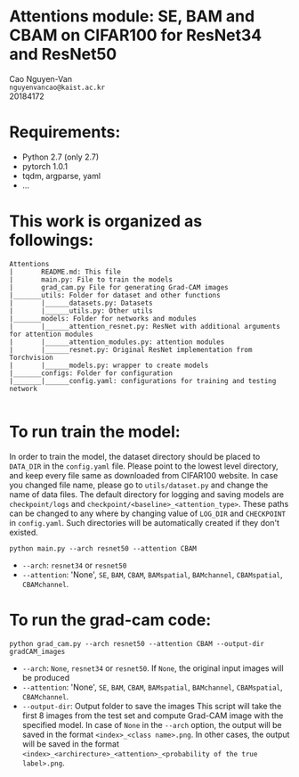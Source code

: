 # Attentions module: SE, BAM and CBAM on CIFAR100 for ResNet34 and ResNet50
Cao Nguyen-Van\
`nguyenvancao@kaist.ac.kr`\
20184172

# Requirements:
* Python 2.7 (only 2.7)
* pytorch 1.0.1
* tqdm, argparse, yaml
* ...
# This work is organized as followings:
```
Attentions
|       README.md: This file
|       main.py: File to train the models
|       grad_cam.py File for generating Grad-CAM images 
|_______utils: Folder for dataset and other functions 
|       |______datasets.py: Datasets
|       |______utils.py: Other utils
|_______models: Folder for networks and modules
|       |______attention_resnet.py: ResNet with additional arguments for attention modules
|       |______attention_modules.py: attention modules
|       |______resnet.py: Original ResNet implementation from Torchvision
|       |______models.py: wrapper to create models 
|_______configs: Folder for configuration
|_______|______config.yaml: configurations for training and testing network
        
```

# To run train the model:
In order to train the model, the dataset directory should be placed to `DATA_DIR` in the `config.yaml` file. Please point to the lowest level directory, and keep every file same as downloaded from CIFAR100 website. In case you changed file name, please go to `utils/dataset.py` and change the name of data files. The default directory for logging and saving models are `checkpoint/logs` and `checkpoint/<baseline>_<attention_type>`. These paths can be changed to any where by changing value of `LOG_DIR` and `CHECKPOINT` in `config.yaml`. Such directories will be automatically created if they don't  existed. 
```
python main.py --arch resnet50 --attention CBAM
```
* `--arch`: `resnet34` or `resnet50`
* `--attention`: 'None', `SE`, `BAM`, `CBAM`, `BAMspatial`, `BAMchannel`, `CBAMspatial`, `CBAMchannel`.

# To run the grad-cam code:
```
python grad_cam.py --arch resnet50 --attention CBAM --output-dir gradCAM_images
```
* `--arch`: `None`, `resnet34` or `resnet50`. If `None`, the original input images will be produced 
* `--attention`: 'None', `SE`, `BAM`, `CBAM`, `BAMspatial`, `BAMchannel`, `CBAMspatial`, `CBAMchannel`.
* `--output-dir`: Output folder to save the images
This script will take the first 8 images from the test set and compute Grad-CAM image with the specified model. In case of `None` in the `--arch` option, the output will be saved in the format `<index>_<class name>.png`. In other cases, the output will be saved in the format `<index>_<archirecture>_<attention>_<probability of the true label>.png`. 
